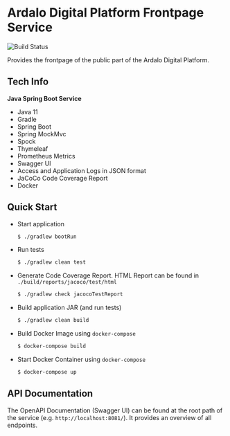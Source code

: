 # Ardalo Digital Platform Frontpage Service
![Build Status](https://github.com/ardalo/frontpage-service/workflows/Build/badge.svg)

Provides the frontpage of the public part of the Ardalo Digital Platform.

## Tech Info
__Java Spring Boot Service__
* Java 11
* Gradle
* Spring Boot
* Spring MockMvc
* Spock
* Thymeleaf
* Prometheus Metrics
* Swagger UI
* Access and Application Logs in JSON format
* JaCoCo Code Coverage Report
* Docker

## Quick Start
* Start application
    ```bash
    $ ./gradlew bootRun
    ```
* Run tests
    ```bash
    $ ./gradlew clean test
    ```
* Generate Code Coverage Report. HTML Report can be found in `./build/reports/jacoco/test/html`
    ```bash
    $ ./gradlew check jacocoTestReport
    ```
* Build application JAR (and run tests)
    ```bash
    $ ./gradlew clean build
    ```
* Build Docker Image using `docker-compose`
    ```bash
    $ docker-compose build
    ```
* Start Docker Container using `docker-compose`
    ```bash
    $ docker-compose up
    ```

## API Documentation
The OpenAPI Documentation (Swagger UI) can be found at the root path of the service (e.g. `http://localhost:8081/`).
It provides an overview of all endpoints.
